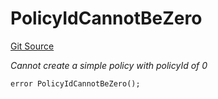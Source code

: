 # PolicyIdCannotBeZero
[Git Source](https://github.com/nayms/contracts-v3/blob/0aa70a4d39a9875c02cd43cc38c09012f52d800e/src/shared/CustomErrors.sol)

*Cannot create a simple policy with policyId of 0*


```solidity
error PolicyIdCannotBeZero();
```

